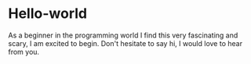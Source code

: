 # Hello-world
As a beginner in the programming world I find this very fascinating and scary, I am excited to begin.
Don't hesitate to say hi, I would love to hear from you.
